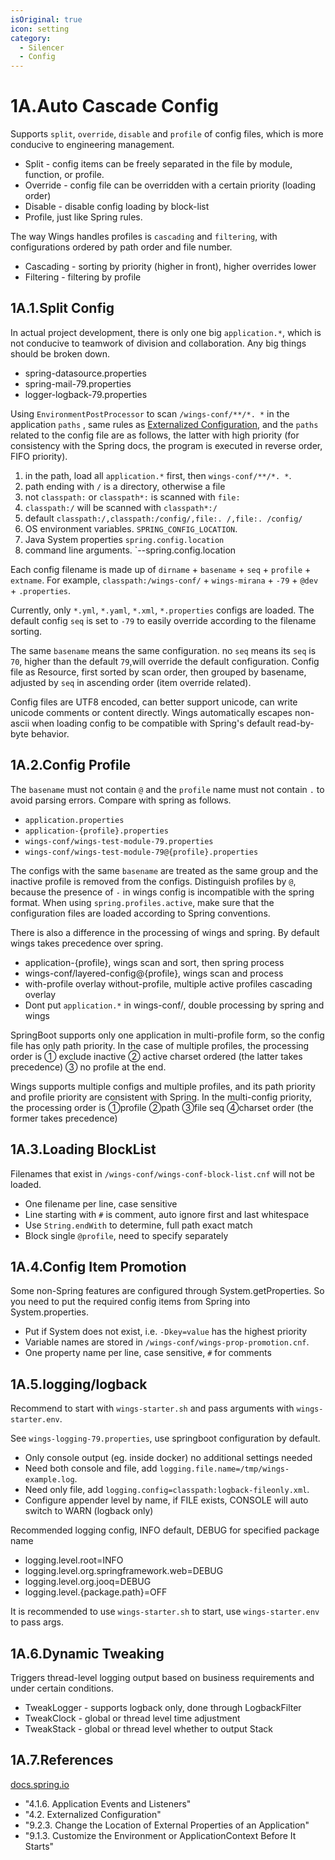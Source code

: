 ```yaml
---
isOriginal: true
icon: setting
category:
  - Silencer
  - Config
---
```


# 1A.Auto Cascade Config

Supports `split`, `override`, `disable` and `profile` of config files, which is more conducive to engineering management.

* Split - config items can be freely separated in the file by module, function, or profile.
* Override - config file can be overridden with a certain priority (loading order)
* Disable - disable config  loading by  block-list
* Profile,  just like Spring rules.

The way Wings handles profiles is `cascading` and `filtering`, with configurations ordered by path order and file number.

* Cascading - sorting by priority (higher in front), higher overrides lower
* Filtering - filtering by profile

## 1A.1.Split Config

In actual project development, there is only one big `application.*`, which is not conducive to teamwork of division
and collaboration. Any big things should be broken down.

* spring-datasource.properties
* spring-mail-79.properties
* logger-logback-79.properties

Using `EnvironmentPostProcessor` to scan `/wings-conf/**/*. *` in the application `paths` , same rules as
[Externalized Configuration](https://docs.spring.io/spring-boot/docs/3.0.3/reference/htmlsingle/#features.external-config),
and the `paths` related to the config file are as follows, the latter with high priority
(for consistency with the Spring docs, the program is executed in reverse order, FIFO priority).

1. in the path, load all `application.*` first, then `wings-conf/**/*. *`.
2. path ending with `/` is a directory, otherwise a file
3. not `classpath:` or `classpath*:` is scanned with `file:`
4. `classpath:/` will be scanned with `classpath*:/`
5. default `classpath:/,classpath:/config/,file:. /,file:. /config/`
6. OS environment variables. `SPRING_CONFIG_LOCATION`.
7. Java System properties `spring.config.location`
8. command line arguments. `--spring.config.location

Each config filename is made up of `dirname` + `basename` + `seq` + `profile` + `extname`.
For example, `classpath:/wings-conf/` + `wings-mirana` + `-79` + `@dev` + `.properties`.

Currently, only `*.yml`, `*.yaml`, `*.xml`, `*.properties` configs are loaded.
The default config `seq` is set to `-79` to easily override according to the filename sorting.

The same `basename` means the same configuration. no `seq` means its `seq` is `70`,
higher than the default `79`,will override the default configuration.
Config file as Resource, first sorted by scan order, then grouped by basename,
adjusted by `seq` in ascending order (item override related).

Config files are UTF8 encoded, can better support unicode, can write unicode comments or content directly.
Wings automatically escapes non-ascii when loading config to be compatible with Spring's default read-by-byte behavior.

## 1A.2.Config Profile

The `basename` must not contain `@` and the `profile` name must not contain `.`
to avoid parsing errors. Compare with spring as follows.

* `application.properties`
* `application-{profile}.properties`
* `wings-conf/wings-test-module-79.properties`
* `wings-conf/wings-test-module-79@{profile}.properties`

The configs with the same `basename` are treated as the same group and the inactive profile is removed from the configs.
Distinguish profiles by `@`, because the presence of `-` in wings config is incompatible with the spring format.
When using `spring.profiles.active`, make sure that the configuration files are loaded according to Spring conventions.

There is also a difference in the processing of wings and spring. By default wings takes precedence over spring.

* application-{profile}, wings scan and sort, then spring process
* wings-conf/layered-config@{profile}, wings scan and process
* with-profile overlay without-profile, multiple active profiles cascading overlay
* Dont put `application.*` in wings-conf/, double processing by spring and wings

SpringBoot supports only one application in multi-profile form, so the config file has only path priority.
In the case of multiple profiles, the processing order is ① exclude inactive ② active charset ordered
(the latter takes precedence) ③ no profile at the end.

Wings supports multiple configs and multiple profiles, and its path priority and profile priority are
consistent with Spring. In the multi-config priority, the processing order is ①profile ②path ③file seq
④charset order (the former takes precedence)

## 1A.3.Loading BlockList

Filenames that exist in `/wings-conf/wings-conf-block-list.cnf` will not be loaded.

* One filename per line, case sensitive
* Line starting with `#` is comment, auto ignore first and last whitespace
* Use `String.endWith` to determine, full path exact match
* Block single `@profile`, need to specify separately

## 1A.4.Config Item Promotion

Some non-Spring features are configured through System.getProperties.
So you need to put the required config items from Spring into System.properties.

* Put if System does not exist, i.e. `-Dkey=value` has the highest priority
* Variable names are stored in `/wings-conf/wings-prop-promotion.cnf`.
* One property name per line, case sensitive, `#` for comments

## 1A.5.logging/logback

Recommend to start with `wings-starter.sh` and pass arguments with `wings-starter.env`.

See `wings-logging-79.properties`, use springboot configuration by default.

* Only console output (eg. inside docker) no additional settings needed
* Need both console and file, add `logging.file.name=/tmp/wings-example.log`.
* Need only file, add `logging.config=classpath:logback-fileonly.xml`.
* Configure appender level by name, if FILE exists, CONSOLE will auto switch to WARN (logback only)

Recommended logging config, INFO default, DEBUG for specified package name

* logging.level.root=INFO
* logging.level.org.springframework.web=DEBUG
* logging.level.org.jooq=DEBUG
* logging.level.{package.path}=OFF

It is recommended to use `wings-starter.sh` to start, use `wings-starter.env` to pass args.

## 1A.6.Dynamic Tweaking

Triggers thread-level logging output based on business requirements and under certain conditions.

* TweakLogger - supports logback only, done through LogbackFilter
* TweakClock - global or thread level  time adjustment
* TweakStack - global or thread level whether to output Stack

## 1A.7.References

[docs.spring.io](https://docs.spring.io/spring-boot/docs/3.0.3/reference/htmlsingle/)

* "4.1.6. Application Events and Listeners"
* "4.2. Externalized Configuration"
* "9.2.3. Change the Location of External Properties of an Application"
* "9.1.3. Customize the Environment or ApplicationContext Before It Starts"
